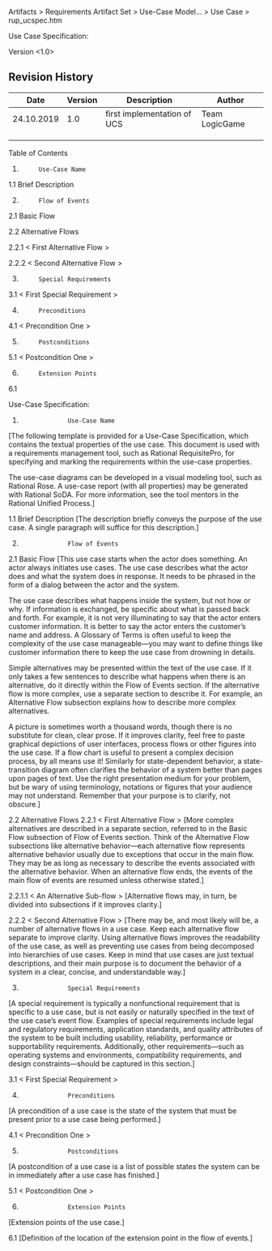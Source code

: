 ﻿ Artifacts >  Requirements Artifact Set >  Use-Case Model... >  Use Case >  rup_ucspec.htm

<Project LogicGame>

Use Case Specification: <Use-Case Name>

 

Version <1.0>

## Revision History

| Date       | Version | Description                 | Author         |
|------------|---------|-----------------------------|----------------|
| 24.10.2019 | 1.0     | first implementation of UCS | Team LogicGame |
|            |         |                             |                |
|            |         |                             |                |
|            |         |                             |                |
 

 

 

 

 

 

 

 


Table of Contents

1.          Use-Case Name 

1.1      Brief Description     

2.          Flow of Events

2.1      Basic Flow     

2.2      Alternative Flows     

2.2.1       < First Alternative Flow >      

2.2.2       < Second Alternative Flow >      

3.          Special Requirements

3.1      < First Special Requirement >     

4.          Preconditions    

4.1      < Precondition One >     

5.          Postconditions    

5.1      < Postcondition One >     

6.          Extension Points

6.1      <Name of Extension Point>     


Use-Case Specification: <Use-Case Name>

1.                  Use-Case Name
[The following template is provided for a Use-Case Specification, which contains the textual properties of the use case.  This document is used with a requirements management tool, such as Rational RequisitePro, for specifying and marking the requirements within the use-case properties.

The use-case diagrams can be developed in a visual modeling tool, such as Rational Rose.  A use-case report (with all properties) may be generated with Rational SoDA.  For more information, see the tool mentors in the Rational Unified Process.]

1.1               Brief Description
[The description briefly conveys the purpose of the use case.  A single paragraph will suffice for this description.]

2.                  Flow of Events
2.1               Basic Flow
[This use case starts when the actor does something.  An actor always initiates use cases.  The use case describes what the actor does and what the system does in response.  It needs to be phrased in the form of a dialog between the actor and the system.

The use case describes what happens inside the system, but not how or why.  If information is exchanged, be specific about what is passed back and forth.  For example, it is not very illuminating to say that the actor enters customer information. It is better to say the actor enters the customer’s name and address.  A Glossary of Terms is often useful to keep the complexity of the use case manageable—you may want to define things like customer information there to keep the use case from drowning in details.

Simple alternatives may be presented within the text of the use case.  If it only takes a few sentences to describe what happens when there is an alternative, do it directly within the Flow of Events section.  If the alternative flow is more complex, use a separate section to describe it.  For example, an Alternative Flow subsection explains how to describe more complex alternatives.

A picture is sometimes worth a thousand words, though there is no substitute for clean, clear prose.  If it improves clarity, feel free to paste graphical depictions of user interfaces, process flows or other figures into the use case.  If a flow chart is useful to present a complex decision process, by all means use it!  Similarly for state-dependent behavior, a state-transition diagram often clarifies the behavior of a system better than pages upon pages of text.  Use the right presentation medium for your problem, but be wary of using terminology, notations or figures that your audience may not understand.  Remember that your purpose is to clarify, not obscure.]

2.2               Alternative Flows
2.2.1          < First Alternative Flow >
[More complex alternatives are described in a separate section, referred to in the Basic Flow subsection of Flow of Events section.  Think of the Alternative Flow subsections like alternative behavior—each alternative flow represents alternative behavior usually due to exceptions that occur in the main flow.  They may be as long as necessary to describe the events associated with the alternative behavior.  When an alternative flow ends, the events of the main flow of events are resumed unless otherwise stated.]

2.2.1.1     < An Alternative Sub-flow >
[Alternative flows may, in turn, be divided into subsections if it improves clarity.]

2.2.2          < Second Alternative Flow >
[There may be, and most likely will be, a number of alternative flows in a use case.  Keep each alternative flow separate to improve clarity.  Using alternative flows improves the readability of the use case, as well as preventing use cases from being decomposed into hierarchies of use cases.  Keep in mind that use cases are just textual descriptions, and their main purpose is to document the behavior of a system in a clear, concise, and understandable way.]

3.                  Special Requirements
[A special requirement is typically a nonfunctional requirement that is specific to a use case, but is not easily or naturally specified in the text of the use case’s event flow. Examples of special requirements include legal and regulatory requirements, application standards, and quality attributes of the system to be built including usability, reliability, performance or supportability requirements. Additionally, other requirements—such as operating systems and environments, compatibility requirements, and design constraints—should be captured in this section.]

3.1               < First Special Requirement >
 

4.                  Preconditions
[A precondition of a use case is the state of the system that must be present prior to a use case being performed.]

4.1               < Precondition One >
 

5.                  Postconditions
[A postcondition of a use case is a list of possible states the system can be in immediately after a use case has finished.]

5.1               < Postcondition One >
 

6.                  Extension Points
[Extension points of the use case.]

6.1               <Name of Extension Point>
[Definition of the location of the extension point in the flow of events.]

 
